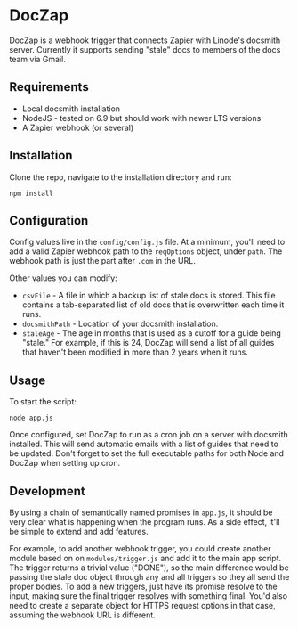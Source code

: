# DocZap

DocZap is a webhook trigger that connects Zapier with Linode's docsmith server.
Currently it supports sending "stale" docs to members of the docs team via
Gmail.

## Requirements

- Local docsmith installation
- NodeJS - tested on 6.9 but should work with newer LTS versions
- A Zapier webhook (or several)

## Installation

Clone the repo, navigate to the installation directory and run:

    npm install

## Configuration

Config values live in the `config/config.js` file. At a minimum, you'll need to
add a valid Zapier webhook path to the `reqOptions` object, under `path`. The
webhook path is just the part after `.com` in the URL.

Other values you can modify:

- `csvFile` - A file in which a backup list of stale docs is stored. This file
contains a tab-separated list of old docs that is overwritten each time it runs.
- `docsmithPath` - Location of your docsmith installation.
- `staleAge` - The age in months that is used as a cutoff for a guide being "stale."
For example, if this is 24, DocZap will send a list of all guides that haven't been
modified in more than 2 years when it runs.

## Usage

To start the script:

    node app.js

Once configured, set DocZap to run as a cron job on a server with docsmith
installed. This will send automatic emails with a list of guides
that need to be updated. Don't forget to set the full executable paths for both
Node and DocZap when setting up cron.

## Development

By using a chain of semantically named promises in `app.js`, it should be very clear what is
happening when the program runs. As a side effect, it'll be simple to extend
and add features.

For example, to add another webhook trigger, you could create another module
based on on `modules/trigger.js` and add it to the main app script. The trigger
returns a trivial value ("DONE"), so the main difference would be passing
the stale doc object through any and all triggers so they all send the proper
bodies. To add a new triggers, just have its promise resolve to the input, making
sure the final trigger resolves with something final. You'd also need to create
a separate object for HTTPS request options in that case, assuming the webhook
URL is different.
